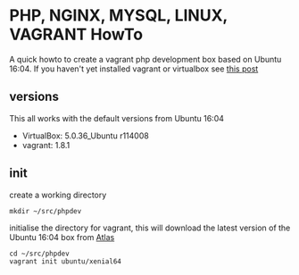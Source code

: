 # PHP, NGINX, MYSQL, LINUX, VAGRANT HowTo
A quick howto to create a vagrant php development box based on Ubuntu 16:04.
If you haven't yet installed vagrant or virtualbox see [this post](http://www.bglm.co.uk/2017/04/setup-vagrant-and-virtualbox-on-ubuntu.html)

## versions
This all works with the default versions from Ubuntu 16:04
* VirtualBox: 5.0.36_Ubuntu r114008
* vagrant: 1.8.1

## init
create a working directory
```
mkdir ~/src/phpdev
```
initialise the directory for vagrant, this will download the latest version
of the Ubuntu 16:04 box from
[Atlas](https://atlas.hashicorp.com/ubuntu/boxes/xenial64)
```
cd ~/src/phpdev
vagrant init ubuntu/xenial64
```
